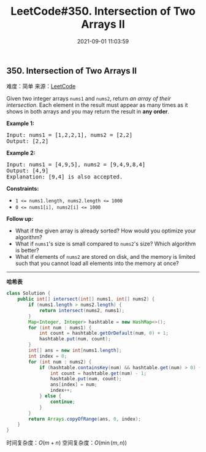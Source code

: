 ﻿---
title: LeetCode#350. Intersection of Two Arrays II
categories: ['LeetCode']
tags: ['哈希表']
date: 2021-09-01 11:03:59
---
## 350. Intersection of Two Arrays II
难度：<span class="level-eazy">简单</span>
来源：[LeetCode](https://leetcode-cn.com/problems/intersection-of-two-arrays-ii/)

Given two integer arrays `nums1` and `nums2`, return *an array of their intersection*. Each element in the result must appear as many times as it shows in both arrays and you may return the result in **any order**.
<!--more-->

**Example 1:**
<pre>
Input: nums1 = [1,2,2,1], nums2 = [2,2]
Output: [2,2]
</pre>

**Example 2:**
<pre>
Input: nums1 = [4,9,5], nums2 = [9,4,9,8,4]
Output: [4,9]
Explanation: [9,4] is also accepted.
</pre>

**Constraints:**
- `1 <= nums1.length, nums2.length <= 1000`
- `0 <= nums1[i], nums2[i] <= 1000`


**Follow up:**

- What if the given array is already sorted? How would you optimize your algorithm?
- What if `nums1`'s size is small compared to `nums2`'s size? Which algorithm is better?
- What if elements of `nums2` are stored on disk, and the memory is limited such that you cannot load all elements into the memory at once?

------

**哈希表**

```java
class Solution {
    public int[] intersect(int[] nums1, int[] nums2) {
        if (nums1.length > nums2.length) {
            return intersect(nums2, nums1);
        }
        Map<Integer, Integer> hashtable = new HashMap<>();
        for (int num : nums1) {
            int count = hashtable.getOrDefault(num, 0) + 1;
            hashtable.put(num, count);
        }
        int[] ans = new int[nums1.length];
        int index = 0;
        for (int num : nums2) {
            if (hashtable.containsKey(num) && hashtable.get(num) > 0) {
                int count = hashtable.get(num) - 1;
                hashtable.put(num, count);
                ans[index] = num;
                index++;
            } else {
                continue;
            }
        }
        return Arrays.copyOfRange(ans, 0, index);
    }
}
```
时间复杂度：$O(m+n)$
空间复杂度：$O(\min(m,n))$

